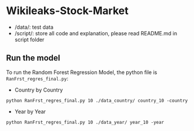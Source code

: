 # Wikileaks-Stock-Market
- /data/: test data
- /script/: store all code and explanation, please read README.md in script folder


## Run the model
To run the Random Forest Regression Model, the python file is `RanFrst_regres_final.py`:
- Country by Country
```
python RanFrst_regres_final.py 10 ./data_country/ country_10 -country
```
- Year by Year
```
python RanFrst_regres_final.py 10 ./data_year/ year_10 -year
```

